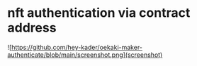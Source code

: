 # nft authentication via contract address

![https://github.com/hey-kader/oekaki-maker-authenticate/blob/main/screenshot.png](screenshot)
